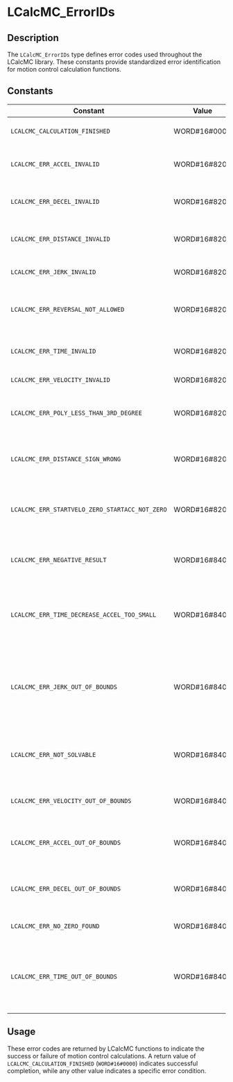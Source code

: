 # LCalcMC_ErrorIDs

## Description

The `LCalcMC_ErrorIDs` type defines error codes used throughout the LCalcMC library. These constants provide standardized error identification for motion control calculation functions.

## Constants

| Constant | Value | Description |
|----------|-------|-------------|
| `LCALCMC_CALCULATION_FINISHED` | WORD#16#0000 | Calculation finished successfully |
| `LCALCMC_ERR_ACCEL_INVALID` | WORD#16#8201 | Acceleration value range exceeded (0.0 to 1.0e12) |
| `LCALCMC_ERR_DECEL_INVALID` | WORD#16#8202 | Deceleration value range exceeded (0.0 to 1.0e12) |
| `LCALCMC_ERR_DISTANCE_INVALID` | WORD#16#8203 | Distance value range exceeded (must be greater than 0.0) |
| `LCALCMC_ERR_JERK_INVALID` | WORD#16#8204 | Jerk value range exceeded (0.0 to 1.0e12) |
| `LCALCMC_ERR_REVERSAL_NOT_ALLOWED` | WORD#16#8205 | Reversal of the velocity is not allowed in order to get a unique solution |
| `LCALCMC_ERR_TIME_INVALID` | WORD#16#8206 | Time value range exceeded (must be greater than 0.0) |
| `LCALCMC_ERR_VELOCITY_INVALID` | WORD#16#8207 | Velocity value range exceeded |
| `LCALCMC_ERR_POLY_LESS_THAN_3RD_DEGREE` | WORD#16#8208 | Internal error: Coefficients a and b are 0.0; polynomial less than 3rd degree |
| `LCALCMC_ERR_DISTANCE_SIGN_WRONG` | WORD#16#8209 | The sign of the distance is not equal to the sign of the motion direction |
| `LCALCMC_ERR_STARTVELO_ZERO_STARTACC_NOT_ZERO` | WORD#16#820A | Input startAcceleration must be 0.0 if input startVelocity is 0.0 |
| `LCALCMC_ERR_NEGATIVE_RESULT` | WORD#16#8401 | Calculated dynamic parameter is equal or less than zero |
| `LCALCMC_ERR_TIME_DECREASE_ACCEL_TOO_SMALL` | WORD#16#8402 | Movement could not be finished in the given time, because the time is too small to decrease acceleration |
| `LCALCMC_ERR_JERK_OUT_OF_BOUNDS` | WORD#16#8403 | The calculated jerk is out of system bounds or the dynamic limits are violated by the start values (startVelocity; startAcceleration) |
| `LCALCMC_ERR_NOT_SOLVABLE` | WORD#16#8404 | The equations are not solvable with the input values; e.g. time or acceleration too small |
| `LCALCMC_ERR_VELOCITY_OUT_OF_BOUNDS` | WORD#16#8405 | The equations are not solvable with the value at the input velocity |
| `LCALCMC_ERR_ACCEL_OUT_OF_BOUNDS` | WORD#16#8406 | The equations are not solvable with the value at the input acceleration |
| `LCALCMC_ERR_DECEL_OUT_OF_BOUNDS` | WORD#16#8407 | The equations are not solvable with the value at the input deceleration |
| `LCALCMC_ERR_NO_ZERO_FOUND` | WORD#16#8408 | A solution for the equation could not be found |
| `LCALCMC_ERR_TIME_OUT_OF_BOUNDS` | WORD#16#8409 | The equations are not solvable with the value at the input time; the jerk will be adapted by the system to prevent a reversal |

## Usage

These error codes are returned by LCalcMC functions to indicate the success or failure of motion control calculations. A return value of `LCALCMC_CALCULATION_FINISHED` (`WORD#16#0000`) indicates successful completion, while any other value indicates a specific error condition.
